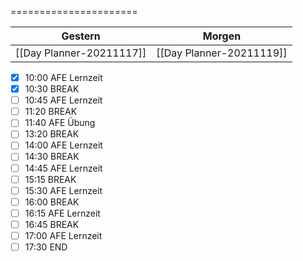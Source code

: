 ======================
  
| Gestern | Morgen |  
| ------- | ------ |  
| [[Day Planner-20211117]] | [[Day Planner-20211119]] |  
- [x] 10:00 AFE Lernzeit
- [x] 10:30 BREAK
- [ ] 10:45 AFE Lernzeit
- [ ] 11:20 BREAK
- [ ] 11:40 AFE Übung
- [ ] 13:20 BREAK
- [ ] 14:00 AFE Lernzeit
- [ ] 14:30 BREAK
- [ ] 14:45 AFE Lernzeit
- [ ] 15:15 BREAK
- [ ] 15:30 AFE Lernzeit
- [ ] 16:00 BREAK
- [ ] 16:15 AFE Lernzeit
- [ ] 16:45 BREAK
- [ ] 17:00 AFE Lernzeit
- [ ] 17:30 END